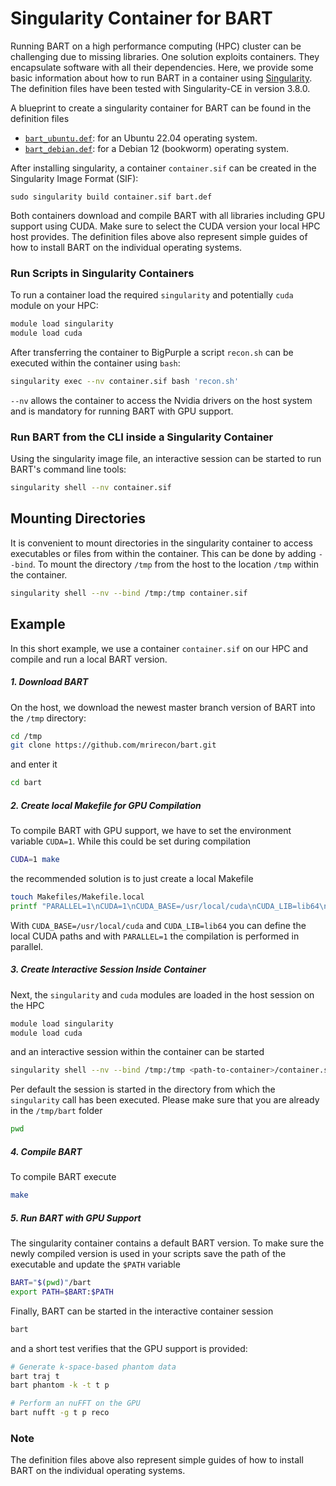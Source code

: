 # Singularity Container for BART

Running BART on a high performance computing (HPC) cluster can be challenging due to missing libraries.
One solution exploits containers. They encapsulate software with all their dependencies.
Here, we provide some basic information about how to run BART in a container using [Singularity](https://sylabs.io/singularity/).
The definition files have been tested with Singularity-CE in version 3.8.0.

A blueprint to create a singularity container for BART can be found in the definition files
* [`bart_ubuntu.def`](bart_ubuntu.def): for an Ubuntu 22.04 operating system. 
* [`bart_debian.def`](bart_debian.def): for a Debian 12 (bookworm) operating system.

After installing singularity, a container `container.sif` can be created in the Singularity Image Format (SIF):
```code
sudo singularity build container.sif bart.def
```

Both containers download and compile BART with all libraries including GPU support using CUDA.
Make sure to select the CUDA version your local HPC host provides.
The definition files above also represent simple guides of how to install BART on the individual operating systems.

### Run Scripts in Singularity Containers

To run a container load the required `singularity` and potentially `cuda` module on your HPC:
```bash
module load singularity
module load cuda
```
After transferring the container to BigPurple a script `recon.sh` can be executed within the container using `bash`:
```bash
singularity exec --nv container.sif bash 'recon.sh'
```
`--nv` allows the container to access the Nvidia drivers on the host system and is mandatory for running BART with GPU support.

### Run BART from the CLI inside a Singularity Container
Using the singularity image file, an interactive session can be started to run BART's command line tools:
```bash
singularity shell --nv container.sif
```

## Mounting Directories
It is convenient to mount directories in the singularity container to access executables or files from within the container.
This can be done by adding `--bind`. To mount the directory `/tmp` from the host to the location `/tmp` within the container.
```bash
singularity shell --nv --bind /tmp:/tmp container.sif
```

## Example
In this short example, we use a container `container.sif` on our HPC and compile and run a local BART version.

##### 1. Download BART
On the host, we download the newest master branch version of BART into the `/tmp` directory:
```bash
cd /tmp
git clone https://github.com/mrirecon/bart.git
```
and enter it
```bash
cd bart
```

##### 2. Create local Makefile for GPU Compilation
To compile BART with GPU support, we have to set the environment variable `CUDA=1`.
While this could be set during compilation
```bash
CUDA=1 make
```
the recommended solution is to just create a local Makefile
```bash
touch Makefiles/Makefile.local
printf "PARALLEL=1\nCUDA=1\nCUDA_BASE=/usr/local/cuda\nCUDA_LIB=lib64\n" > Makefiles/Makefile.local
```
With `CUDA_BASE=/usr/local/cuda` and `CUDA_LIB=lib64` you can define the local CUDA paths and with `PARALLEL=1` the compilation is performed in parallel.

##### 3. Create Interactive Session Inside Container
Next, the `singularity` and `cuda` modules are loaded in the host session on the HPC
```bash
module load singularity
module load cuda
```
and an interactive session within the container can be started
```bash
singularity shell --nv --bind /tmp:/tmp <path-to-container>/container.sif
```
Per default the session is started in the directory from which the `singularity` call has been executed.
Please make sure that you are already in the `/tmp/bart` folder
```bash
pwd
```

##### 4. Compile BART
To compile BART execute
```bash
make
```

##### 5. Run BART with GPU Support
The singularity container contains a default BART version. To make sure the newly compiled version is used in your scripts save the path of the executable and update the `$PATH` variable
```bash
BART="$(pwd)"/bart
export PATH=$BART:$PATH
```

Finally, BART can be started in the interactive container session
```bash
bart
```
and a short test verifies that the GPU support is provided:
```bash
# Generate k-space-based phantom data
bart traj t
bart phantom -k -t t p

# Perform an nuFFT on the GPU
bart nufft -g t p reco
```

### Note
The definition files above also represent simple guides of how to install BART on the individual operating systems.
